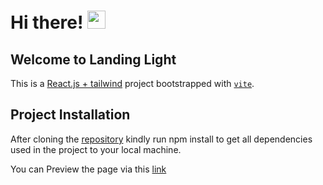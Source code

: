 # Hi there! <img src="https://media.giphy.com/media/hvRJCLFzcasrR4ia7z/giphy.gif" width="29px">

## Welcome to Landing Light

This is a [React.js + tailwind](https://reactjs.org/) project bootstrapped with [`vite`](https://vitejs.dev/guide/).

<!-- ## [GDSC-KWASU Blog](https://blog.dsckwasu.club); -->

## Project Installation

After cloning the [repository](https://github.com/iamclement1/Careers-NCK-Tech) kindly run npm install to get all dependencies used in the project to your local machine.

You can Preview the page via this [link](https://career-nck-tech.netlify.app/)


